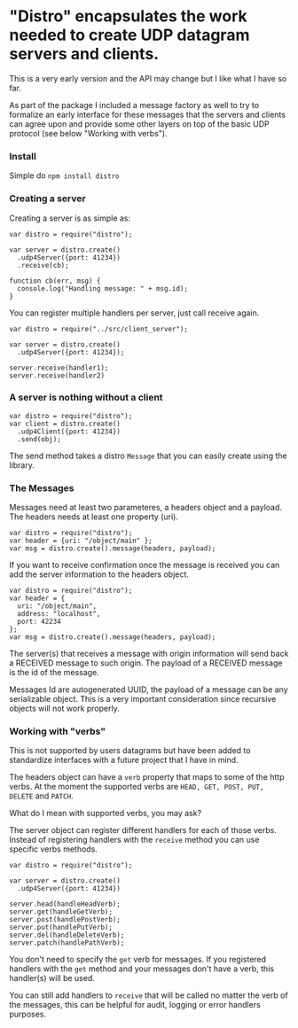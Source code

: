 # "Distro" encapsulates the work needed to create UDP datagram servers and clients.

This is a very early version and the API may change but I like what I have so far.

As part of the package I included a message factory as well to try to formalize an early interface for these messages that the servers and clients can agree upon and provide some other layers on top of the basic UDP protocol (see below "Working with verbs").

### Install

Simple do `npm install distro`

### Creating a server

Creating a server is as simple as:

    var distro = require("distro");

    var server = distro.create()
      .udp4Server({port: 41234})
      .receive(cb);

    function cb(err, msg) {
      console.log("Handling message: " + msg.id);
    }

You can register multiple handlers per server, just call receive again.

    var distro = require("../src/client_server");

    var server = distro.create()
      .udp4Server({port: 41234});

    server.receive(handler1);
    server.receive(handler2)

### A server is nothing without a client

    var distro = require("distro");
    var client = distro.create()
      .udp4Client({port: 41234})
      .send(obj);

The send method takes a distro `Message` that you can easily create using the library.

### The Messages

Messages need at least two parameteres, a headers object and a payload.
The headers needs at least one property (uri).

    var distro = require("distro");
    var header = {uri: "/object/main" };
    var msg = distro.create().message(headers, payload);

If you want to receive confirmation once the message is received you can add the server information to the headers object.

    var distro = require("distro");
    var header = {
      uri: "/object/main",
      address: "localhost",
      port: 42234
    };
    var msg = distro.create().message(headers, payload);

The server(s) that receives a message with origin information will send back a RECEIVED message to such origin.
The payload of a RECEIVED message is the id of the message.

Messages Id are autogenerated UUID, the payload of a message can be any serializable object. This is a very important consideration since recursive objects will not work properly.

### Working with "verbs"

This is not supported by users datagrams but have been added to standardize interfaces with a future project that I have in mind.

The headers object can have a `verb` property that maps to some of the http verbs. At the moment the supported verbs are `HEAD, GET, POST, PUT, DELETE` and `PATCH`.

What do I mean with supported verbs, you may ask?

The server object can register different handlers for each of those verbs. Instead of registering handlers with the `receive` method you can use specific verbs methods.

    var distro = require("distro");

    var server = distro.create()
      .udp4Server({port: 41234})

    server.head(handleHeadVerb);
    server.get(handleGetVerb);
    server.post(handlePostVerb);
    server.put(handlePutVerb);
    server.del(handleDeleteVerb);
    server.patch(handlePathVerb);

You don't need to specify the `get` verb for messages. If you registered handlers with the `get` method and your messages don't have a verb, this handler(s) will be used.

You can still add handlers to `receive` that will be called no matter the verb of the messages, this can be helpful for audit, logging or error handlers purposes.
